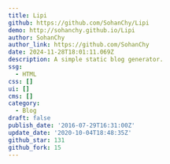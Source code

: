 ```yaml
---
title: Lipi
github: https://github.com/SohanChy/Lipi
demo: http://sohanchy.github.io/Lipi
author: SohanChy
author_link: https://github.com/SohanChy
date: 2024-11-28T18:01:11.069Z
description: A simple static blog generator.
ssg:
  - HTML
css: []
ui: []
cms: []
category:
  - Blog
draft: false
publish_date: '2016-07-29T16:31:00Z'
update_date: '2020-10-04T18:48:35Z'
github_star: 131
github_fork: 15
---
```

